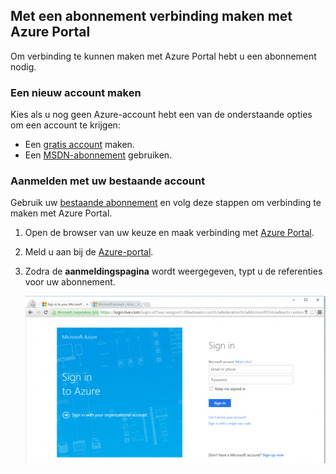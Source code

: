 
<!--
includes/azure-include-getting-started-v12portal-gettings-an-account.md

Latest Freshness check:  2016-04-11 , carlrab.

As of circa 2016-04-11, the following topics might include this include:
articles/sql-database/sql-database-get-started-tutorial.md

-->
## Met een abonnement verbinding maken met Azure Portal

Om verbinding te kunnen maken met Azure Portal hebt u een abonnement nodig.

### Een nieuw account maken

Kies als u nog geen Azure-account hebt een van de onderstaande opties om een account te krijgen:

- Een [gratis account](https://azure.microsoft.com/get-started/) maken.
- Een [MSDN-abonnement](https://azure.microsoft.com/pricing/member-offers/msdn-benefits/) gebruiken.

### Aanmelden met uw bestaande account

Gebruik uw [bestaande abonnement]( https://account.windowsazure.com/Home/Index) en volg deze stappen om verbinding te maken met Azure Portal.

1. Open de browser van uw keuze en maak verbinding met [Azure Portal](https://portal.azure.com/).

1. Meld u aan bij de [Azure-portal](https://portal.azure.com/).

1. Zodra de **aanmeldingspagina** wordt weergegeven, typt u de referenties voor uw abonnement.

   ![Aanmelden](./media/azure-getting-started-portal-login/login.png)



<!--HONumber=sep14_HO2-->


